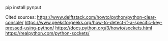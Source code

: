 pip install pynput


Cited sources: 
https://www.delftstack.com/howto/python/python-clear-console/
https://www.geeksforgeeks.org/how-to-detect-if-a-specific-key-pressed-using-python/
https://docs.python.org/3/howto/sockets.html
https://realpython.com/python-sockets/